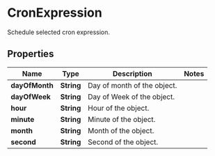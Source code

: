 

# CronExpression

Schedule selected cron expression.

## Properties

| Name | Type | Description | Notes |
|------------ | ------------- | ------------- | -------------|
|**dayOfMonth** | **String** | Day of month of the object. |  |
|**dayOfWeek** | **String** | Day of Week of the object. |  |
|**hour** | **String** | Hour of the object. |  |
|**minute** | **String** | Minute of the object. |  |
|**month** | **String** | Month of the object. |  |
|**second** | **String** | Second of the object. |  |



